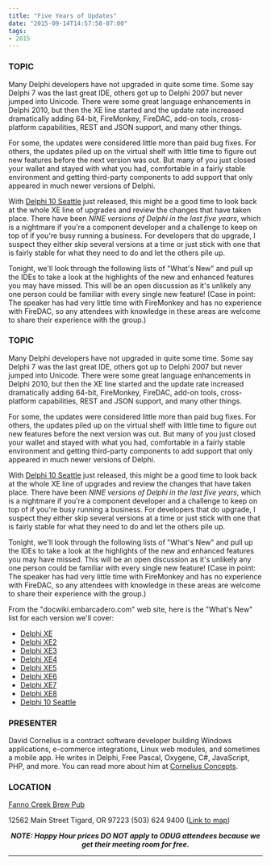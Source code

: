 ```yaml
---
title: "Five Years of Updates"
date: "2015-09-14T14:57:58-07:00"
tags:
- 2015
---
```


<h3>TOPIC</h3>

<p>
Many Delphi developers have not upgraded in quite some time. Some say Delphi 7 was the last great IDE, others got up to Delphi 2007 but never jumped into Unicode. There were some great language enhancements in Delphi 2010, but then the XE line started and the update rate increased dramatically adding 64-bit, FireMonkey, FireDAC, add-on tools, cross-platform capabilities, REST and JSON support, and many other things.
</p>

<p>
For some, the updates were considered little more than paid bug fixes. For others, the updates piled up on the virtual shelf with little time to figure out new features before the next version was out. But many of you just closed your wallet and stayed with what you had, comfortable in a fairly stable environment and getting third-party components to add support that only appeared in much newer versions of Delphi.
</p>

<p>
With <a href="http://edn.embarcadero.com/article/44563">Delphi 10 Seattle</a> just released, this might be a good time to look back at the whole XE line of upgrades and review the changes that have taken place. There have been <em>NINE versions of Delphi in the last five years</em>, which is a nightmare if you're a component developer and a challenge to keep on top of if you're busy running a business. For developers that do upgrade, I suspect they either skip several versions at a time or just stick with one that is fairly stable for what they need to do and let the others pile up.
</p>

<p>
Tonight, we'll look through the following lists of "What's New" and pull up the IDEs to take a look at the highlights of the new and enhanced features you may have missed.  This will be an open discussion as it's unlikely any one person could be familiar with every single new feature!  (Case in point: The speaker has had very little time with FireMonkey and has no experience with FireDAC, so any attendees with knowledge in these areas are welcome to share their experience with the group.)
</p>
<!--more--><h3>TOPIC</h3>

<p>
Many Delphi developers have not upgraded in quite some time. Some say Delphi 7 was the last great IDE, others got up to Delphi 2007 but never jumped into Unicode. There were some great language enhancements in Delphi 2010, but then the XE line started and the update rate increased dramatically adding 64-bit, FireMonkey, FireDAC, add-on tools, cross-platform capabilities, REST and JSON support, and many other things.
</p>

<p>
For some, the updates were considered little more than paid bug fixes. For others, the updates piled up on the virtual shelf with little time to figure out new features before the next version was out. But many of you just closed your wallet and stayed with what you had, comfortable in a fairly stable environment and getting third-party components to add support that only appeared in much newer versions of Delphi.
</p>

<p>
With <a href="http://edn.embarcadero.com/article/44563">Delphi 10 Seattle</a> just released, this might be a good time to look back at the whole XE line of upgrades and review the changes that have taken place. There have been <em>NINE versions of Delphi in the last five years</em>, which is a nightmare if you're a component developer and a challenge to keep on top of if you're busy running a business. For developers that do upgrade, I suspect they either skip several versions at a time or just stick with one that is fairly stable for what they need to do and let the others pile up.
</p>

<p>
Tonight, we'll look through the following lists of "What's New" and pull up the IDEs to take a look at the highlights of the new and enhanced features you may have missed.  This will be an open discussion as it's unlikely any one person could be familiar with every single new feature!  (Case in point: The speaker has had very little time with FireMonkey and has no experience with FireDAC, so any attendees with knowledge in these areas are welcome to share their experience with the group.)
</p>

<p>
From the "docwiki.embarcadero.com" web site, here is the "What's New" list for each version we'll cover:
</p>

<ul>
<li><a href="http://docwiki.embarcadero.com/RADStudio/XE/en/What's_New_in_Delphi_and_C%2B%2BBuilder_XE">Delphi XE</a></li>
<li><a href="http://docwiki.embarcadero.com/RADStudio/XE2/en/What's_New_in_Delphi_and_C%2B%2BBuilder_XE2">Delphi XE2</a></li>
<li><a href="http://docwiki.embarcadero.com/RADStudio/XE3/en/What's_New_in_Delphi_and_C%2B%2BBuilder_XE3">Delphi XE3</a></li>
<li><a href="http://docwiki.embarcadero.com/RADStudio/XE4/en/What's_New_in_Delphi_and_C%2B%2BBuilder_XE4">Delphi XE4</a></li>
<li><a href="http://docwiki.embarcadero.com/RADStudio/XE5/en/What's_New_in_Delphi_and_C%2B%2BBuilder_XE5">Delphi XE5</a></li>
<li><a href="http://docwiki.embarcadero.com/RADStudio/XE6/en/What's_New_in_Delphi_and_C%2B%2BBuilder_XE6">Delphi XE6</a></li>
<li><a href="http://docwiki.embarcadero.com/RADStudio/XE7/en/What's_New_in_Delphi_and_C%2B%2BBuilder_XE7">Delphi XE7</a></li>
<li><a href="http://docwiki.embarcadero.com/RADStudio/XE8/en/What's_New_in_Delphi_and_C%2B%2BBuilder_XE8">Delphi XE8</a></li>
<li><a href="http://docwiki.embarcadero.com/RADStudio/Seattle/en/What's_New">Delphi 10 Seattle</a></li>
</ul>

<h3>PRESENTER</h3>

<p>
David Cornelius is a contract software developer building Windows applications, e-commerce integrations, Linux web modules, and sometimes a mobile app. He writes in Delphi, Free Pascal, Oxygene, C#, JavaScript, PHP, and more. You can read more about him at <a href="http://corneliusconcepts.com">Cornelius Concepts</a>.
</p>

<h3>LOCATION</h3>

<a href="http://www.maxsfannocreek.com/Portland_Area_Meeting_Rooms/">Fanno Creek Brew Pub</a>
<p>
12562 Main Street
Tigard, OR 97223
(503) 624 9400
(<a href="http://maps.google.com/maps?q=12562+SW+Main+St,+Tigard,+Oregon+97223&hl=en&ll=45.429457,-122.775028&spn=0.005383,0.011362&sll=37.0625,-95.677068&sspn=59.856937,102.128906&om=1&hnear=12562+SW+Main+St,+Tigard,+Oregon+97223&t=h&z=17&vpsrc=6">Link to map</a>)
</p>


<p align="center"><strong><em>NOTE: Happy Hour prices DO NOT apply to ODUG attendees because we get their meeting room for free.</em></strong></p>
<hr>
